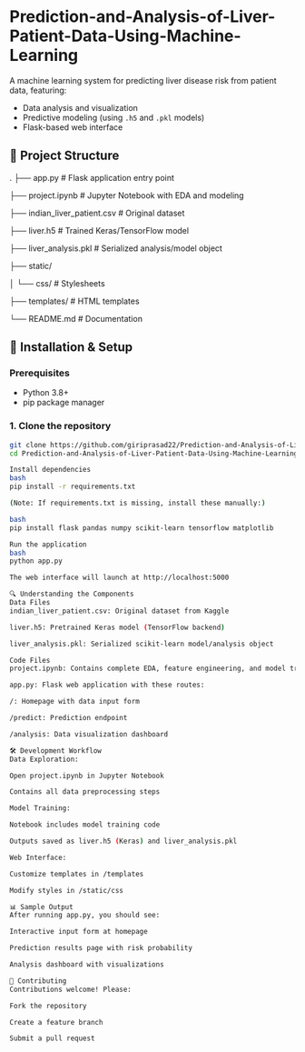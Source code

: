# Prediction-and-Analysis-of-Liver-Patient-Data-Using-Machine-Learning

A machine learning system for predicting liver disease risk from patient data, featuring:

- Data analysis and visualization
- Predictive modeling (using `.h5` and `.pkl` models)
- Flask-based web interface

## 📁 Project Structure
.
├── app.py # Flask application entry point

├── project.ipynb # Jupyter Notebook with EDA and modeling

├── indian_liver_patient.csv # Original dataset

├── liver.h5 # Trained Keras/TensorFlow model

├── liver_analysis.pkl # Serialized analysis/model object

├── static/

│ └── css/ # Stylesheets

├── templates/ # HTML templates

└── README.md # Documentation


## 🚀 Installation & Setup

### Prerequisites
- Python 3.8+
- pip package manager

### 1. Clone the repository
```bash
git clone https://github.com/giriprasad22/Prediction-and-Analysis-of-Liver-Patient-Data-Using-Machine-Learning.git
cd Prediction-and-Analysis-of-Liver-Patient-Data-Using-Machine-Learning

Install dependencies
bash
pip install -r requirements.txt

(Note: If requirements.txt is missing, install these manually:)

bash
pip install flask pandas numpy scikit-learn tensorflow matplotlib

Run the application
bash
python app.py

The web interface will launch at http://localhost:5000

🔍 Understanding the Components
Data Files
indian_liver_patient.csv: Original dataset from Kaggle

liver.h5: Pretrained Keras model (TensorFlow backend)

liver_analysis.pkl: Serialized scikit-learn model/analysis object

Code Files
project.ipynb: Contains complete EDA, feature engineering, and model training

app.py: Flask web application with these routes:

/: Homepage with data input form

/predict: Prediction endpoint

/analysis: Data visualization dashboard

🛠️ Development Workflow
Data Exploration:

Open project.ipynb in Jupyter Notebook

Contains all data preprocessing steps

Model Training:

Notebook includes model training code

Outputs saved as liver.h5 (Keras) and liver_analysis.pkl

Web Interface:

Customize templates in /templates

Modify styles in /static/css

📊 Sample Output
After running app.py, you should see:

Interactive input form at homepage

Prediction results page with risk probability

Analysis dashboard with visualizations

🤝 Contributing
Contributions welcome! Please:

Fork the repository

Create a feature branch

Submit a pull request
